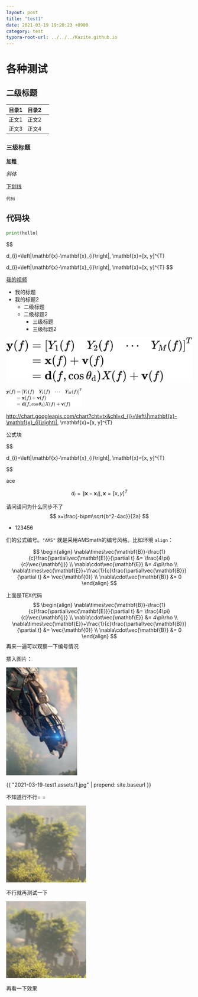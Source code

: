 ```yaml
---
layout: post
title: "test1"
date: 2021-03-19 19:20:23 +0900
category: test
typora-root-url: ../../../Kazite.github.io
---
```


# 各种测试

## 二级标题

| 目录1 | 目录2 |      |
| ----- | ----- | ---- |
| 正文1 | 正文2 |      |
| 正文3 | 正文4 |      |

### 三级标题

**加粗**

*斜体*

<u>下划线</u>

`代码`

## 代码块

```python
print(hello)
```

$$

d_{i}=\left\|\mathbf{x}-\mathbf{x}_{i}\right\|, \mathbf{x}=[x, y]^{T}

$$
$$
d_{i}=\left\|\mathbf{x}-\mathbf{x}_{i}\right\|, \mathbf{x}=[x, y]^{T}
$$

[我的视频](https://www.bilibili.com/video/BV1k64y1D7eY)

* 我的标题
* 我的标题2
  * 二级标题
  * 二级标题2
    * 三级标题
    * 三级标题2



![image-20210323191740746](2021-03-19-test1.assets/image-20210323191740746.png)

<img src="2021-03-19-test1.assets/image-20210323191752989.png" alt="image-20210323191752989" style="zoom: 20%;" />

http://chart.googleapis.com/chart?cht=tx&chl=d_{i}=\left\|\mathbf{x}-\mathbf{x}_{i}\right\|, \mathbf{x}=[x, y]^{T}

公式块

$$

d_{i}=\left\|\mathbf{x}-\mathbf{x}_{i}\right\|, \mathbf{x}=[x, y]^{T}

$$

ace

$$ d_{i}=\left\|\mathbf{x}-\mathbf{x}_{i}\right\|, \mathbf{x}=[x, y]^{T} $$

请问请问为什么同步不了
$$
x=\frac{-b\pm\sqrt{b^2-4ac}}{2a}
$$

* 123456

们的公式编号。`"AMS"` 就是采用AMSmath的编号风格。比如环境 `align`：


$$
\begin{align}
  \nabla\times\vec{\mathbf{B}}-\frac{1}{c}\frac{\partial\vec{\mathbf{E}}}{\partial t} &= \frac{4\pi}{c}\vec{\mathbf{j}} \\
  \nabla\cdot\vec{\mathbf{E}} &= 4\pi\rho \\
  \nabla\times\vec{\mathbf{E}}+\frac{1}{c}\frac{\partial\vec{\mathbf{B}}}{\partial t} &= \vec{\mathbf{0}} \\
  \nabla\cdot\vec{\mathbf{B}} &= 0
\end{align}
$$


上面是TEX代码
$$
\begin{align}
  \nabla\times\vec{\mathbf{B}}-\frac{1}{c}\frac{\partial\vec{\mathbf{E}}}{\partial t} &= \frac{4\pi}{c}\vec{\mathbf{j}} \\
  \nabla\cdot\vec{\mathbf{E}} &= 4\pi\rho \\
  \nabla\times\vec{\mathbf{E}}+\frac{1}{c}\frac{\partial\vec{\mathbf{B}}}{\partial t} &= \vec{\mathbf{0}} \\
  \nabla\cdot\vec{\mathbf{B}} &= 0
\end{align}
$$
再来一遍可以观察一下编号情况

插入图片：

![1](2021-03-19-test1.assets/1.jpg)

{{ "2021-03-19-test1.assets/1.jpg" | prepend: site.baseurl }}



不知道行不行= =

![2](/_posts/Test/2021-03-19-test1.assets/2.jpg)

不行就再测试一下

![3](/_posts/Test/2021-03-19-test1.assets/3.jpg)

再看一下效果

